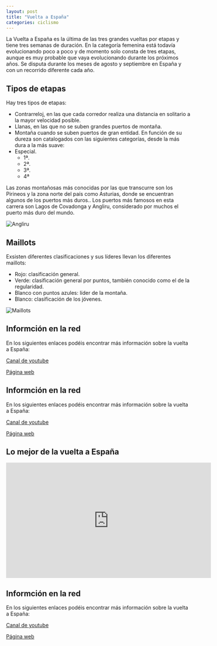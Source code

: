 ```yaml
---
layout: post
title: "Vuelta a España"
categories: ciclismo
---
```


La Vuelta a España es la última de las tres grandes vueltas por etapas y tiene tres semanas de duración.
En la categoría femenina está todavía  evolucionando poco a poco y de momento solo consta de tres etapas, aunque es muy probable que vaya evolucionando durante los próximos años.
Se disputa durante los meses de agosto y septiembre en España y con un recorrido diferente cada año.

## Tipos de etapas

Hay tres tipos de etapas:
* Contrarreloj, en las que cada corredor realiza una distancia en solitario a la mayor velocidad posible.
* Llanas, en las que no se suben grandes puertos de montaña.
* Montaña cuando se suben puertos de  gran entidad. En función de su dureza son catalogados con las siguientes categorías, desde la más dura a la más suave:
* Especial.
  * 1ª.
  * 2ª.
  * 3ª.
  * 4ª
  
Las zonas montañosas más conocidas por las que transcurre son los Pirineos y la zona norte del país como Asturias, donde se encuentran algunos de los puertos más duros..
Los puertos más famosos en esta carrera son Lagos de Covadonga y Angliru, considerado por muchos el puerto más duro del mundo.

![Angliru](../images_text/ciclismo_vuelta_angliru.jpg)

## Maillots

Exsisten diferentes clasificaciones y sus líderes llevan los diferentes maillots:
* Rojo: clasificación general.
* Verde: clasificación general por puntos, también conocido como el de la regularidad.
* Blanco con puntos azules: líder de la montaña.
* Blanco: clasificación de los jóvenes.

![Maillots](../images_text/ciclismo_vuelta_maillot.jpg)

## Informción en la red

En los siguientes enlaces podéis encontrar más información sobre la vuelta a España:

[Canal de youtube](https://www.youtube.com/user/Unipublicvuelta)

[Página web](https://www.lavuelta.es/es/)

## Informción en la red

En los siguientes enlaces podéis encontrar más información sobre la vuelta a España:

[Canal de youtube](https://www.youtube.com/user/Unipublicvuelta)

[Página web](https://www.lavuelta.es/es/)

## Lo mejor de la vuelta a España

<iframe width="560" height="315" src="https://www.youtube.com/embed/0Q0KB8NYLO8" title="YouTube video player" frameborder="0" allow="accelerometer; autoplay; clipboard-write; encrypted-media; gyroscope; picture-in-picture" allowfullscreen></iframe>

## Informción en la red

En los siguientes enlaces podéis encontrar más información sobre la vuelta a España:

[Canal de youtube](https://www.youtube.com/user/Unipublicvuelta)

[Página web](https://www.lavuelta.es/es/)
